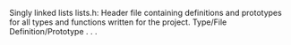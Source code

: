 Singly linked lists
lists.h: Header file containing definitions and prototypes for all types and functions written for the project.
Type/File	Definition/Prototype
.
.
.
